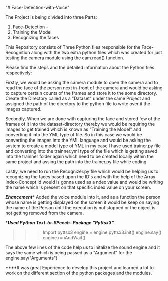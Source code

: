 "# Face-Detection-with-Voice" 


The Project is being divided into three Parts: 

1. Face-Detection -
2. Training the Model
3. Recognizing the faces

This Repository consists of Three Python files responsible for the Face-Recognition along with the two extra python files which was created for just testing the camera module using the cam.read() function. 

Please find the steps and the detailed information about the Python files respectively:

Firstly, we would be asking the camera module to open the camera and to read the face of the person next in-front of the camera and would be asking to capture certain counts of the frames and store it to the some directory.  
  Create the Directory called as a "Dataset" under the same Project and assigned the path of the directory to the python file to write over it the images captured.



Secondly, When we are done with capturing the face and stored few of the frames of it into the dataset-directory thereby we would be requiring the images to get trained which is known as  "Training the Model" and converting it into the YML type of file. So in this case we would be converting the images into the YML language and would be asking the system to create a model type of YML in  my case I have used trainer.py file and converting into the trainner.yml type of the file which is getting saved into the trainner folder again which need to be created locally within the same project and assing the path into the trainer.py file while coding. 


Lastly, we need to run the Recognizer.py file which would be helping us to recognizing the faces based upon the ID's and with the help of the Array Index-Concept Id would is gonna used as a ndex value and would be writing the name which is present on that specific index value on your screen. 

***Ehancement****
Added the voice module into it, and as a function the person whose name is getting displayed on the screen it would be keep on saying the name of the Person until the execution is not stopped or the object is not getting removed from the camera.

****Used Python Text-to-SPeech- Package "Pyttsx3"***
>>>Import pyttsx3
>>>engine = engine.pyttsx3.init()
>>>engine.say()
>>>engine.runAndWait()

The above few lines of the code help us to initalize the sound engine and it says the same which is being passed as a "Argument" for the engine.say("Arguments")

****It was great Experience to develop this project and learned a lot to work on the different section of the python packages and the modules. 



